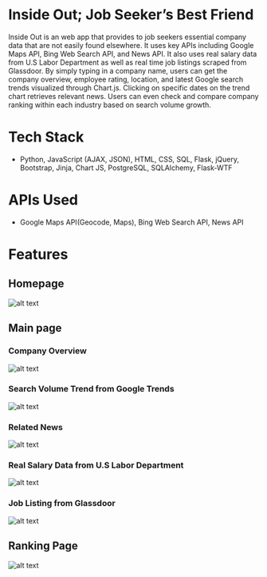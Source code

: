 # Inside Out; Job Seeker’s Best Friend
Inside Out is an web app that provides to job seekers essential company data that are not easily found elsewhere. It uses key APIs including Google Maps API, Bing Web Search API, and News API. It also uses real salary data from U.S Labor Department as well as real time job listings scraped from Glassdoor. By simply typing in a company name, users can get the company overview, employee rating, location, and latest Google search trends visualized through Chart.js. Clicking on specific dates on the trend chart retrieves relevant news. Users can even check and compare company ranking within each industry based on search volume growth.

# Tech Stack
- Python, JavaScript (AJAX, JSON), HTML, CSS, SQL, Flask, jQuery, Bootstrap, Jinja, Chart JS, PostgreSQL, SQLAlchemy, Flask-WTF

# APIs Used
- Google Maps API(Geocode, Maps), Bing Web Search API, News API

# Features
## Homepage
![alt text](https://drive.google.com/open?id=1tTy7_Iq3Al2cDpJAQT9Pt0GgtgLSydzj)

## Main page

### Company Overview
![alt text]()

### Search Volume Trend from Google Trends
![alt text]()

### Related News
![alt text]()

### Real Salary Data from U.S Labor Department
![alt text]()

### Job Listing from Glassdoor
![alt text]()

## Ranking Page
![alt text]()

